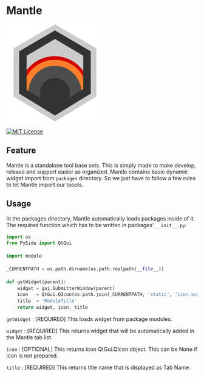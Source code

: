# Mantle

![mantle_icon](static/mantle_icon.png)

[![MIT License](https://img.shields.io/badge/license-MIT-blue.svg?style=flat)](https://github.com/takavfx/Mantle/blob/master/LICENSE.md)


## Feature

Mantle is a standalone tool base sets.
This is simply made to make develop, release and support easier as organized.
Mantle contains basic dynamic widget import from `packages` directory.
So we just have to follow a few rules to let Mantle import our toools.

## Usage

In the packages directory, Mantle automatically loads packages inside of it.
The required function which has to be written in packages' `__init__.py`:

```python
import os
from PySide import QtGui

import module

_CURRENTPATH = os.path.dirname(os.path.realpath(__file__))

def getWidget(parent):
    widget = gui.SubmitterWindow(parent)
    icon   = QtGui.QIcon(os.path.join(_CURRENTPATH, 'static', 'icon.svg'))
    title  = 'ModuleTitle'
    return widget, icon, title
```

`getWidget` : [REQUIRED] This loads widget from package modules.

`widget`    : [REQUIRED] This returns widget that will be automatically added in the Mantle tab list.

`icon`      : [OPTIONAL] This returns icon QtGui.QIcon object. This can be None if icon is not prepared.

`title`     : [REQUIRED] This returns title name that is displayed as Tab Name.
